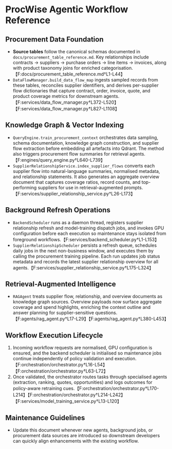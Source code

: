 # ProcWise Agentic Workflow Reference

## Procurement Data Foundation
- **Source tables** follow the canonical schemas documented in `docs/procurement_table_reference.md`. Key relationships include contracts → suppliers → purchase orders → line items → invoices, along with product taxonomy joins for enriched categorisation.【F:docs/procurement_table_reference.md†L1-L44】
- `DataFlowManager.build_data_flow_map` ingests sampled records from these tables, reconciles supplier identifiers, and derives per-supplier flow dictionaries that capture contract, order, invoice, quote, and product coverage metrics for downstream agents.【F:services/data_flow_manager.py†L372-L520】【F:services/data_flow_manager.py†L827-L1108】

## Knowledge Graph & Vector Indexing
- `QueryEngine.train_procurement_context` orchestrates data sampling, schema documentation, knowledge graph construction, and supplier flow extraction before embedding all artefacts into Qdrant. The method also triggers procurement flow summaries for retrieval agents.【F:engines/query_engine.py†L640-L739】
- `SupplierRelationshipService.index_supplier_flows` converts each supplier flow into natural-language summaries, normalised metadata, and relationship statements. It also generates an aggregate overview document that captures coverage ratios, record counts, and top-performing suppliers for use in retrieval-augmented prompts.【F:services/supplier_relationship_service.py†L26-L173】

## Background Refresh Operations
- `BackendScheduler` runs as a daemon thread, registers supplier relationship refresh and model-training dispatch jobs, and invokes GPU configuration before each execution so maintenance stays isolated from foreground workflows.【F:services/backend_scheduler.py†L1-L153】
- `SupplierRelationshipScheduler` persists a refresh queue, schedules daily jobs in the next non-business window, and executes them by calling the procurement training pipeline. Each run updates job status metadata and records the latest supplier relationship overview for all agents.【F:services/supplier_relationship_service.py†L175-L324】

## Retrieval-Augmented Intelligence
- `RAGAgent` treats supplier flow, relationship, and overview documents as knowledge graph sources. Overview payloads now surface aggregate coverage and spend highlights, enriching the context outline and answer planning for supplier-sensitive questions.【F:agents/rag_agent.py†L17-L29】【F:agents/rag_agent.py†L380-L453】

## Workflow Execution Lifecycle
1. Incoming workflow requests are normalised, GPU configuration is ensured, and the backend scheduler is initialised so maintenance jobs continue independently of policy validation and execution.【F:orchestration/orchestrator.py†L16-L54】【F:orchestration/orchestrator.py†L63-L72】
2. Once validated, the orchestrator routes tasks through specialised agents (extraction, ranking, quotes, opportunities) and logs outcomes for policy-aware retraining cues.【F:orchestration/orchestrator.py†L170-L214】【F:orchestration/orchestrator.py†L214-L242】【F:services/model_training_service.py†L13-L120】

## Maintenance Guidelines
- Update this document whenever new agents, background jobs, or procurement data sources are introduced so downstream developers can quickly align enhancements with the existing workflow.
